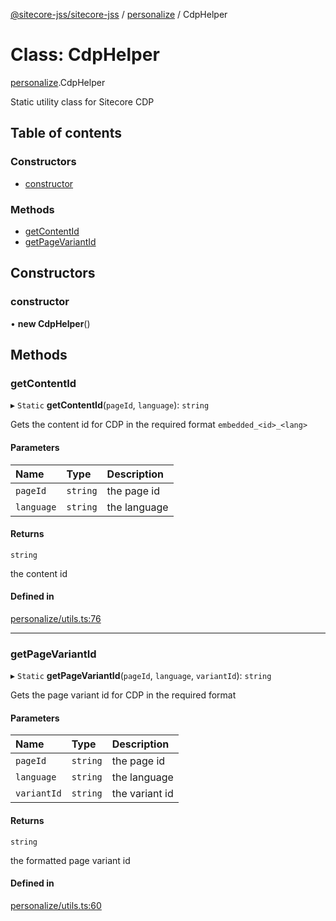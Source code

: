 [@sitecore-jss/sitecore-jss](../README.md) / [personalize](../modules/personalize.md) / CdpHelper

# Class: CdpHelper

[personalize](../modules/personalize.md).CdpHelper

Static utility class for Sitecore CDP

## Table of contents

### Constructors

- [constructor](personalize.CdpHelper.md#constructor)

### Methods

- [getContentId](personalize.CdpHelper.md#getcontentid)
- [getPageVariantId](personalize.CdpHelper.md#getpagevariantid)

## Constructors

### constructor

• **new CdpHelper**()

## Methods

### getContentId

▸ `Static` **getContentId**(`pageId`, `language`): `string`

Gets the content id for CDP in the required format `embedded_<id>_<lang>`

#### Parameters

| Name | Type | Description |
| :------ | :------ | :------ |
| `pageId` | `string` | the page id |
| `language` | `string` | the language |

#### Returns

`string`

the content id

#### Defined in

[personalize/utils.ts:76](https://github.com/Sitecore/jss/blob/f3aaeea83/packages/sitecore-jss/src/personalize/utils.ts#L76)

___

### getPageVariantId

▸ `Static` **getPageVariantId**(`pageId`, `language`, `variantId`): `string`

Gets the page variant id for CDP in the required format

#### Parameters

| Name | Type | Description |
| :------ | :------ | :------ |
| `pageId` | `string` | the page id |
| `language` | `string` | the language |
| `variantId` | `string` | the variant id |

#### Returns

`string`

the formatted page variant id

#### Defined in

[personalize/utils.ts:60](https://github.com/Sitecore/jss/blob/f3aaeea83/packages/sitecore-jss/src/personalize/utils.ts#L60)
